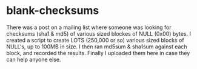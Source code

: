 # blank-checksums

There was a post on a mailing list where someone was looking for checksums (sha1 & md5) of various sized blockes of NULL (0x00) bytes.
I created a script to create LOTS (250,000 or so) various sized blocks of NULL's, up to 100MB in size.
I then ran md5sum & sha1sum against each block, and recorded the results.
Finally I uploaded them here in case they can help anyone else.
